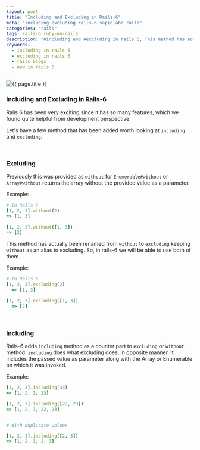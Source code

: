 ```yaml
---
layout: post
title: "Including and Excluding in Rails-6"
meta: "including excluding rails-6 sapidlabs rails"
categories: "rails"
tags: rails-6 ruby-on-rails
description: "#including and #excluding in rails 6, This method has actually been renamed from `without` to `excluding` keeping `without` as an alias to excluding."
keywords:
  - including in rails 6
  - excluding in rails 6
  - rails blogs
  - new in rails 6
---
```


<img src="{{ site.base_url }}{{ site.default_rails_image }}" alt="{{ page.title }}">

### Including and Excluding in Rails-6

Rails 6 has been very exciting since it has so many features, which we found quite helpful from development perspective.

Let's have a few method that has been added worth looking at `including` and `excluding`.

<br />

### Excluding
Previously this was provided as `without` for `Enumerable#without` or `Array#without` returns the array without the provided value as a parameter.

Example:
```ruby
# In Rails 5
[1, 2, 3].without(2)
=> [1, 3]

[1, 2, 3].without([1, 3])
=> [2]
```

This method has actually been renamed from `without` to `excluding` keeping `without` as an alias to excluding. So, in rails-6 we will be able to use both of them.

Example:

```ruby
# In Rails 6
[1, 2, 3].excluding(2)
  => [1, 3]

[1, 2, 3].excluding([1, 3])
  => [2]
```
<br />

### Including
Rails-6 adds `including` method as a counter part to `excluding` or `without` method. `including` does what excluding does, in opposite manner. It includes the passed value as parameter along with the Array or Enumerable on which it was invoked.

Example:

```ruby
[1, 2, 3].including(33)
=> [1, 2, 3, 33]

[1, 2, 3].including([22, 23])
=> [1, 2, 3, 22, 23]


# With duplicate values

[1, 2, 3].including([2, 3])
=> [1, 2, 3, 2, 3]
```

